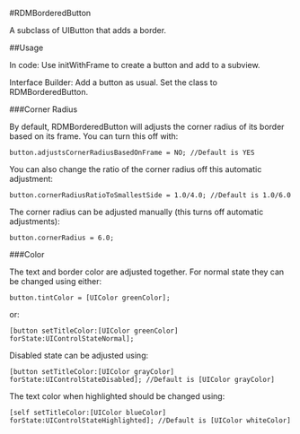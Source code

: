 #RDMBorderedButton

A subclass of UIButton that adds a border.

##Usage

In code: Use initWithFrame to create a button and add to a subview.

Interface Builder: Add a button as usual. Set the class to RDMBorderedButton.

###Corner Radius

By default, RDMBorderedButton will adjusts the corner radius of its border based on its frame. You can turn this off with:

	button.adjustsCornerRadiusBasedOnFrame = NO; //Default is YES
	
You can also change the ratio of the corner radius off this automatic adjustment:

	button.cornerRadiusRatioToSmallestSide = 1.0/4.0; //Default is 1.0/6.0
	
The corner radius can be adjusted manually (this turns off automatic adjustments):

	button.cornerRadius = 6.0;
	
###Color

The text and border color are adjusted together. For normal state they can be changed using either:

	button.tintColor = [UIColor greenColor];
	
or:

	[button setTitleColor:[UIColor greenColor] forState:UIControlStateNormal]; 

Disabled state can be adjusted using:

	[button setTitleColor:[UIColor grayColor] forState:UIControlStateDisabled]; //Default is [UIColor grayColor]
	
The text color when highlighted should be changed using:

	[self setTitleColor:[UIColor blueColor] forState:UIControlStateHighlighted]; //Default is [UIColor whiteColor]